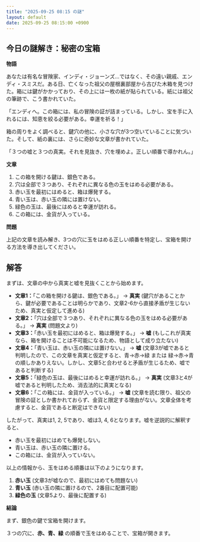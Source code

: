 ```yaml
---
title: "2025-09-25 08:15 の謎"
layout: default
date: 2025-09-25 08:15:00 +0900
---
```

## 今日の謎解き：秘密の宝箱

**物語**

あなたは有名な冒険家、インディ・ジョーンズ…ではなく、その遠い親戚、エンディ・スミスだ。ある日、亡くなった祖父の屋根裏部屋から古びた木箱を見つけた。箱には鍵がかかっており、その上には一枚の紙が貼られている。紙には祖父の筆跡で、こう書かれていた。

「エンディへ。この箱には、私の冒険の証が詰まっている。しかし、宝を手に入れるには、知恵を絞る必要がある。幸運を祈る！」

箱の周りをよく調べると、鍵穴の他に、小さな穴が3つ空いていることに気づいた。そして、紙の裏には、さらに奇妙な文章が書かれていた。

「３つの嘘と３つの真実。それを見抜き、穴を埋めよ。正しい順番で導かれん。」

**文章**

1.  この箱を開ける鍵は、銀色である。
2.  穴は全部で３つあり、それぞれに異なる色の玉をはめる必要がある。
3.  赤い玉を最初にはめると、箱は爆発する。
4.  青い玉は、赤い玉の隣には置けない。
5.  緑色の玉は、最後にはめると幸運が訪れる。
6.  この箱には、金貨が入っている。

**問題**

上記の文章を読み解き、3つの穴に玉をはめる正しい順番を特定し、宝箱を開ける方法を導き出してください。

## 解答

まずは、文章の中から真実と嘘を見抜くことから始めます。

*   **文章1：**「この箱を開ける鍵は、銀色である。」 → **真実** (鍵穴があることから、鍵が必要であることは明らかであり、文章2-6から直接矛盾が生じないため、真実と仮定して進める)
*   **文章2：**「穴は全部で３つあり、それぞれに異なる色の玉をはめる必要がある。」 → **真実** (問題文より)
*   **文章3：**「赤い玉を最初にはめると、箱は爆発する。」 → **嘘** (もしこれが真実なら、箱を開けることは不可能になるため、物語として成り立たない)
*   **文章4：**「青い玉は、赤い玉の隣には置けない。」 → **嘘** (文章3が嘘であると判明したので、この文章を真実と仮定すると、青→赤→緑 または 緑→赤→青 の順しかありえない。しかし、文章5と合わせると矛盾が生じるため、嘘であると判断する)
*   **文章5：**「緑色の玉は、最後にはめると幸運が訪れる。」 → **真実** (文章3と4が嘘であると判明したため、消去法的に真実となる)
*   **文章6：**「この箱には、金貨が入っている。」 → **嘘** (文章を読む限り、祖父の冒険の証としか書かれておらず、金貨と限定する理由がない。文章全体を考慮すると、金貨であると断定はできない)

したがって、真実は1, 2, 5であり、嘘は3, 4, 6となります。嘘を逆説的に解釈すると、

*   赤い玉を最初にはめても爆発しない。
*   青い玉は、赤い玉の隣に置ける。
*   この箱には、金貨が入っていない。

以上の情報から、玉をはめる順番は以下のようになります。

1.  **赤い玉** (文章3が嘘なので、最初にはめても問題ない)
2.  **青い玉** (赤い玉の隣に置けるので、2番目に配置可能)
3.  **緑色の玉** (文章5より、最後に配置する)

**結論**

まず、銀色の鍵で宝箱を開けます。

３つの穴に、**赤、青、緑** の順番で玉をはめることで、宝箱が開きます。
